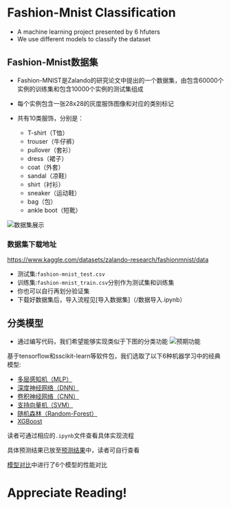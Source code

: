 # Fashion-Mnist Classification
- A machine learning project presented by 6 hfuters
- We use different models to classify the dataset
## Fashion-Mnist数据集
- Fashion-MNIST是Zalando的研究论文中提出的一个数据集，由包含60000个实例的训练集和包含10000个实例的测试集组成
- 每个实例包含一张28x28的灰度服饰图像和对应的类别标记
- 共有10类服饰，分别是：
  
  - T-shirt（T恤）
  - trouser（牛仔裤）
  - pullover（套衫）
  - dress（裙子）
  - coat（外套）
  - sandal（凉鞋）
  - shirt（衬衫）
  - sneaker（运动鞋）
  - bag（包）
  - ankle boot（短靴）
  
![数据集展示](https://i-blog.csdnimg.cn/blog_migrate/e1cc2fc3420f61881757e57ef523479a.png#pic_center)
### 数据集下载地址  
https://www.kaggle.com/datasets/zalando-research/fashionmnist/data  

- 测试集:`fashion-mnist_test.csv`
- 训练集:`fashion-mnist_train.csv`分别作为测试集和训练集
- 你也可以自行再划分验证集
- 下载好数据集后，导入流程见[导入数据集]（/数据导入.ipynb）
## 分类模型
- 通过编写代码，我们希望能够实现类似于下图的分类功能
![预期功能](https://i-blog.csdnimg.cn/blog_migrate/1acd4c5e5ef73c7b46a7bb45eb4f9ac6.png#pic_center)

基于tensorflow和sscikit-learn等软件包，我们选取了以下6种机器学习中的经典模型:
- [多层感知机（MLP）](/MLP.ipynb)
- [深度神经网络（DNN）](/DNN.ipynb)
- [卷积神经网络（CNN）](/CNN.ipynb)
- [支持向量机（SVM）](/SVM.ipynb)
- [随机森林（Random-Forest）](/Random-Forest.ipynb)
- [XGBoost](/XGBoost.ipynb)  

读者可通过相应的`.ipynb`文件查看具体实现流程  

具体预测结果已放至[预测结果](/预测结果)中，读者可自行查看

[模型对比](/模型对比)中进行了6个模型的性能对比

# **Appreciate Reading!**

